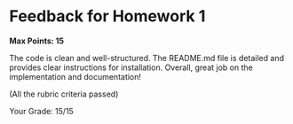# Feedback for Homework 1
**Max Points: 15**


The code is clean and well-structured. The README.md file is detailed and provides clear instructions for installation. Overall, great job on the implementation and documentation!

(All the rubric criteria passed) 

Your Grade: 15/15
